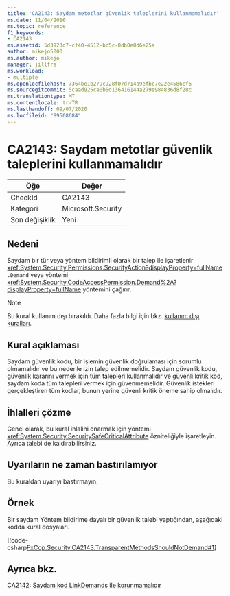 ```yaml
---
title: 'CA2143: Saydam metotlar güvenlik taleplerini kullanmamalıdır'
ms.date: 11/04/2016
ms.topic: reference
f1_keywords:
- CA2143
ms.assetid: 5d3923d7-cf40-4512-bc5c-0db0e0d6e25a
author: mikejo5000
ms.author: mikejo
manager: jillfra
ms.workload:
- multiple
ms.openlocfilehash: 7364be1b279c928f07d714a9efbc7e22e4586cf6
ms.sourcegitcommit: 5caad925ca0b5d136416144a279e984836d8f28c
ms.translationtype: MT
ms.contentlocale: tr-TR
ms.lasthandoff: 09/07/2020
ms.locfileid: "89508684"
---
```

# <a name="ca2143-transparent-methods-should-not-use-security-demands"></a>CA2143: Saydam metotlar güvenlik taleplerini kullanmamalıdır

|Öğe|Değer|
|-|-|
|CheckId|CA2143|
|Kategori|Microsoft.Security|
|Son değişiklik|Yeni|

## <a name="cause"></a>Nedeni
Saydam bir tür veya yöntem bildirimli olarak bir talep ile işaretlenir <xref:System.Security.Permissions.SecurityAction?displayProperty=fullName> `.Demand` veya yöntemi <xref:System.Security.CodeAccessPermission.Demand%2A?displayProperty=fullName> yöntemini çağırır.

> [!NOTE]
> Bu kural kullanım dışı bırakıldı. Daha fazla bilgi için bkz. [kullanım dışı kuralları](fxcop-unported-deprecated-rules.md).

## <a name="rule-description"></a>Kural açıklaması
Saydam güvenlik kodu, bir işlemin güvenlik doğrulaması için sorumlu olmamalıdır ve bu nedenle izin talep edilmemelidir. Saydam güvenlik kodu, güvenlik kararını vermek için tüm talepleri kullanmalıdır ve güvenli kritik kod, saydam koda tüm talepleri vermek için güvenmemelidir. Güvenlik istekleri gerçekleştiren tüm kodlar, bunun yerine güvenli kritik öneme sahip olmalıdır.

## <a name="how-to-fix-violations"></a>İhlalleri çözme
Genel olarak, bu kural ihlalini onarmak için yöntemi <xref:System.Security.SecuritySafeCriticalAttribute> özniteliğiyle işaretleyin. Ayrıca talebi de kaldırabilirsiniz.

## <a name="when-to-suppress-warnings"></a>Uyarıların ne zaman bastırılamıyor
Bu kuraldan uyarıyı bastırmayın.

## <a name="example"></a>Örnek
Bir saydam Yöntem bildirime dayalı bir güvenlik talebi yaptığından, aşağıdaki kodda kural dosyaları.

[!code-csharp[FxCop.Security.CA2143.TransparentMethodsShouldNotDemand#1](../code-quality/codesnippet/CSharp/ca2143-transparent-methods-should-not-use-security-demands_1.cs)]

## <a name="see-also"></a>Ayrıca bkz.
[CA2142: Saydam kod LinkDemands ile korunmamalıdır](../code-quality/ca2142.md)
